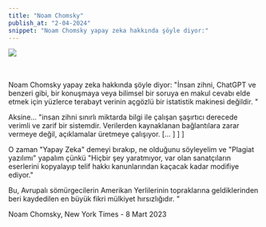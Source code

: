 ```yaml
---
title: "Noam Chomsky"
publish_at: "2-04-2024"
snippet: "Noam Chomsky yapay zeka hakkında şöyle diyor:"
---
```


<img src=/noam.jpg><br><br><br>

Noam Chomsky yapay zeka hakkında şöyle diyor:
"İnsan zihni, ChatGPT ve benzeri gibi, bir konuşmaya veya bilimsel bir soruya en makul cevabı elde etmek için yüzlerce terabayt verinin açgözlü bir istatistik makinesi değildir. "

Aksine... "insan zihni sınırlı miktarda bilgi ile çalışan şaşırtıcı derecede verimli ve zarif bir sistemdir. Verilerden kaynaklanan bağlantılara zarar vermeye değil, açıklamalar üretmeye çalışıyor. [... ] ] ]

O zaman "Yapay Zeka" demeyi bırakıp, ne olduğunu söyleyelim ve "Plagiat yazılımı" yapalım çünkü "Hiçbir şey yaratmıyor, var olan sanatçıların eserlerini kopyalayıp telif hakkı kanunlarından kaçacak kadar modifiye ediyor."

Bu, Avrupalı sömürgecilerin Amerikan Yerlilerinin topraklarına geldiklerinden beri kaydedilen en büyük fikri mülkiyet hırsızlığıdır. "

Noam Chomsky, New York Times - 8 Mart 2023
